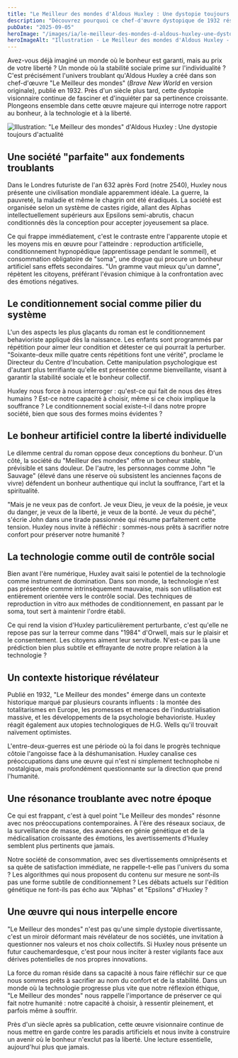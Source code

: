 ```yaml
---
title: "Le Meilleur des mondes d'Aldous Huxley : Une dystopie toujours d'actualité"
description: "Découvrez pourquoi ce chef-d'œuvre dystopique de 1932 résonne encore aujourd'hui avec ses thèmes de conditionnement social, bonheur artificiel et technologie."
pubDate: "2025-09-05"
heroImage: "/images/ia/le-meilleur-des-mondes-d-aldous-huxley-une-dystopie-toujours-d-actualite-hero/le-meilleur-des-mondes-d-aldous-huxley-une-dystopie-toujours-d-actualite-hero.png"
heroImageAlt: "Illustration - Le Meilleur des mondes d'Aldous Huxley - Une dystopie toujours d'actualité"
---
```


Avez-vous déjà imaginé un monde où le bonheur est garanti, mais au prix de votre liberté ? Un monde où la stabilité sociale prime sur l'individualité ? C'est précisément l'univers troublant qu'Aldous Huxley a créé dans son chef-d'œuvre "Le Meilleur des mondes" (*Brave New World* en version originale), publié en 1932. Près d'un siècle plus tard, cette dystopie visionnaire continue de fasciner et d'inquiéter par sa pertinence croissante. Plongeons ensemble dans cette œuvre majeure qui interroge notre rapport au bonheur, à la technologie et à la liberté.


![Illustration: "Le Meilleur des mondes" d'Aldous Huxley : Une dystopie toujours d'actualité](/images/ia/le-meilleur-des-mondes-d-aldous-huxley-une-dystopie-toujours-d-actualite-inline/le-meilleur-des-mondes-d-aldous-huxley-une-dystopie-toujours-d-actualite-inline.png)


## Une société "parfaite" aux fondements troublants

Dans le Londres futuriste de l'an 632 après Ford (notre 2540), Huxley nous présente une civilisation mondiale apparemment idéale. La guerre, la pauvreté, la maladie et même le chagrin ont été éradiqués. La société est organisée selon un système de castes rigide, allant des Alphas intellectuellement supérieurs aux Epsilons semi-abrutis, chacun conditionnés dès la conception pour accepter joyeusement sa place.

Ce qui frappe immédiatement, c'est le contraste entre l'apparente utopie et les moyens mis en œuvre pour l'atteindre : reproduction artificielle, conditionnement hypnopédique (apprentissage pendant le sommeil), et consommation obligatoire de "soma", une drogue qui procure un bonheur artificiel sans effets secondaires. "Un gramme vaut mieux qu'un damne", répètent les citoyens, préférant l'évasion chimique à la confrontation avec des émotions négatives.

## Le conditionnement social comme pilier du système

L'un des aspects les plus glaçants du roman est le conditionnement behavioriste appliqué dès la naissance. Les enfants sont programmés par répétition pour aimer leur condition et détester ce qui pourrait la perturber. "Soixante-deux mille quatre cents répétitions font une vérité", proclame le Directeur du Centre d'Incubation. Cette manipulation psychologique est d'autant plus terrifiante qu'elle est présentée comme bienveillante, visant à garantir la stabilité sociale et le bonheur collectif.

Huxley nous force à nous interroger : qu'est-ce qui fait de nous des êtres humains ? Est-ce notre capacité à choisir, même si ce choix implique la souffrance ? Le conditionnement social existe-t-il dans notre propre société, bien que sous des formes moins évidentes ?

## Le bonheur artificiel contre la liberté individuelle

Le dilemme central du roman oppose deux conceptions du bonheur. D'un côté, la société du "Meilleur des mondes" offre un bonheur stable, prévisible et sans douleur. De l'autre, les personnages comme John "le Sauvage" (élevé dans une réserve où subsistent les anciennes façons de vivre) défendent un bonheur authentique qui inclut la souffrance, l'art et la spiritualité.

"Mais je ne veux pas de confort. Je veux Dieu, je veux de la poésie, je veux du danger, je veux de la liberté, je veux de la bonté. Je veux du péché", s'écrie John dans une tirade passionnée qui résume parfaitement cette tension. Huxley nous invite à réfléchir : sommes-nous prêts à sacrifier notre confort pour préserver notre humanité ?

## La technologie comme outil de contrôle social

Bien avant l'ère numérique, Huxley avait saisi le potentiel de la technologie comme instrument de domination. Dans son monde, la technologie n'est pas présentée comme intrinsèquement mauvaise, mais son utilisation est entièrement orientée vers le contrôle social. Des techniques de reproduction in vitro aux méthodes de conditionnement, en passant par le soma, tout sert à maintenir l'ordre établi.

Ce qui rend la vision d'Huxley particulièrement perturbante, c'est qu'elle ne repose pas sur la terreur comme dans "1984" d'Orwell, mais sur le plaisir et le consentement. Les citoyens aiment leur servitude. N'est-ce pas là une prédiction bien plus subtile et effrayante de notre propre relation à la technologie ?

## Un contexte historique révélateur

Publié en 1932, "Le Meilleur des mondes" émerge dans un contexte historique marqué par plusieurs courants influents : la montée des totalitarismes en Europe, les promesses et menaces de l'industrialisation massive, et les développements de la psychologie behavioriste. Huxley réagit également aux utopies technologiques de H.G. Wells qu'il trouvait naïvement optimistes.

L'entre-deux-guerres est une période où la foi dans le progrès technique côtoie l'angoisse face à la déshumanisation. Huxley canalise ces préoccupations dans une œuvre qui n'est ni simplement technophobe ni nostalgique, mais profondément questionnante sur la direction que prend l'humanité.

## Une résonance troublante avec notre époque

Ce qui est frappant, c'est à quel point "Le Meilleur des mondes" résonne avec nos préoccupations contemporaines. À l'ère des réseaux sociaux, de la surveillance de masse, des avancées en génie génétique et de la médicalisation croissante des émotions, les avertissements d'Huxley semblent plus pertinents que jamais.

Notre société de consommation, avec ses divertissements omniprésents et sa quête de satisfaction immédiate, ne rappelle-t-elle pas l'univers du soma ? Les algorithmes qui nous proposent du contenu sur mesure ne sont-ils pas une forme subtile de conditionnement ? Les débats actuels sur l'édition génétique ne font-ils pas écho aux "Alphas" et "Epsilons" d'Huxley ?

## Une œuvre qui nous interpelle encore

"Le Meilleur des mondes" n'est pas qu'une simple dystopie divertissante, c'est un miroir déformant mais révélateur de nos sociétés, une invitation à questionner nos valeurs et nos choix collectifs. Si Huxley nous présente un futur cauchemardesque, c'est pour nous inciter à rester vigilants face aux dérives potentielles de nos propres innovations.

La force du roman réside dans sa capacité à nous faire réfléchir sur ce que nous sommes prêts à sacrifier au nom du confort et de la stabilité. Dans un monde où la technologie progresse plus vite que notre réflexion éthique, "Le Meilleur des mondes" nous rappelle l'importance de préserver ce qui fait notre humanité : notre capacité à choisir, à ressentir pleinement, et parfois même à souffrir.

Près d'un siècle après sa publication, cette œuvre visionnaire continue de nous mettre en garde contre les paradis artificiels et nous invite à construire un avenir où le bonheur n'exclut pas la liberté. Une lecture essentielle, aujourd'hui plus que jamais.